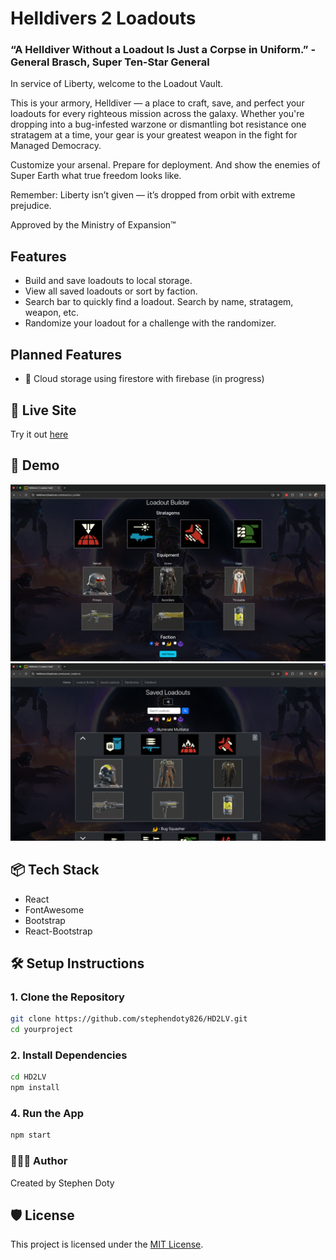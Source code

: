 # Helldivers 2 Loadouts

### “A Helldiver Without a Loadout Is Just a Corpse in Uniform.” - General Brasch, Super Ten-Star General

In service of Liberty, welcome to the Loadout Vault.

This is your armory, Helldiver — a place to craft, save, and perfect your loadouts for every righteous mission across the galaxy. Whether you're dropping into a bug-infested warzone or dismantling bot resistance one stratagem at a time, your gear is your greatest weapon in the fight for Managed Democracy.

Customize your arsenal. Prepare for deployment. And show the enemies of Super Earth what true freedom looks like.

Remember: Liberty isn’t given — it’s dropped from orbit with extreme prejudice.

Approved by the Ministry of Expansion™

## Features
- Build and save loadouts to local storage.
- View all saved loadouts or sort by faction.
- Search bar to quickly find a loadout. Search by name, stratagem, weapon, etc. 
- Randomize your loadout for a challenge with the randomizer.

## Planned Features
- 🚧 Cloud storage using firestore with firebase (in progress)

## 📍 Live Site
Try it out [here](helldivers2loadouts.com)

## 📸 Demo

![Screenshot](./public/images/screenshot1.png)
![Screenshot](./public/images/screenshot2.png)

## 📦 Tech Stack

- React
- FontAwesome
- Bootstrap
- React-Bootstrap

## 🛠️ Setup Instructions

### 1. Clone the Repository

```bash
git clone https://github.com/stephendoty826/HD2LV.git
cd yourproject
```

### 2. Install Dependencies

```bash
cd HD2LV
npm install
```

### 4. Run the App

```bash
npm start
```

### 👨🏻‍💻 Author
Created by Stephen Doty

## 🛡️ License

This project is licensed under the [MIT License](./LICENSE).
